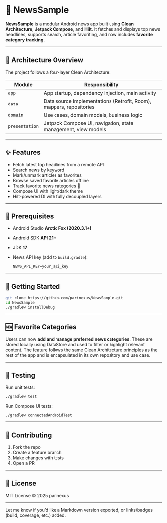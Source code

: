 # 📰 NewsSample

**NewsSample** is a modular Android news app built using **Clean Architecture**, **Jetpack Compose**, and **Hilt**. It fetches and displays top news headlines, supports search, article favoriting, and now includes **favorite category tracking**.

---

## 🧱 Architecture Overview

The project follows a four-layer Clean Architecture:

| Module         | Responsibility                                                      |
| -------------- | ------------------------------------------------------------------- |
| `app`          | App startup, dependency injection, main activity                    |
| `data`         | Data source implementations (Retrofit, Room), mappers, repositories |
| `domain`       | Use cases, domain models, business logic                            |
| `presentation` | Jetpack Compose UI, navigation, state management, view models       |

---

## ✨ Features

* Fetch latest top headlines from a remote API
* Search news by keyword
* Mark/unmark articles as favorites
* Browse saved favorite articles offline
* Track favorite news categories 🔖
* Compose UI with light/dark theme
* Hilt-powered DI with fully decoupled layers

---

## 🔧 Prerequisites

* Android Studio **Arctic Fox (2020.3.1+)**
* Android SDK **API 21+**
* JDK **17**
* News API key (add to `build.gradle`):

  ```
  NEWS_API_KEY=your_api_key
  ```

---

## 🚀 Getting Started

```bash
git clone https://github.com/parinexus/NewsSample.git
cd NewsSample
./gradlew installDebug
```

---

## 🆕 Favorite Categories

Users can now **add and manage preferred news categories**. These are stored locally using DataStore and used to filter or highlight relevant content. The feature follows the same Clean Architecture principles as the rest of the app and is encapsulated in its own repository and use case.

---

## 🧪 Testing

Run unit tests:

```bash
./gradlew test
```

Run Compose UI tests:

```bash
./gradlew connectedAndroidTest
```

---

## 🤝 Contributing

1. Fork the repo
2. Create a feature branch
3. Make changes with tests
4. Open a PR

---

## 📄 License

MIT License © 2025 parinexus

---

Let me know if you’d like a Markdown version exported, or links/badges (build, coverage, etc.) added.
